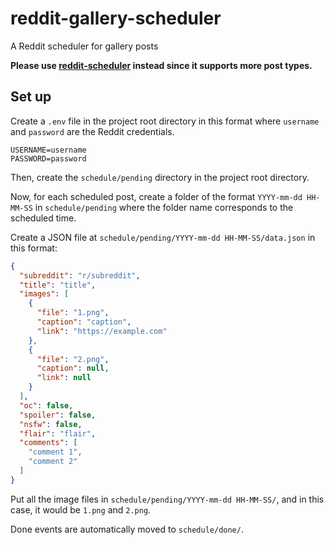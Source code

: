 # reddit-gallery-scheduler

A Reddit scheduler for gallery posts

**Please use [reddit-scheduler](https://github.com/tigeryu8900/reddit-scheduler) instead since it supports more post
types.**

## Set up

Create a `.env` file in the project root directory in this format where `username` and `password` are the Reddit
credentials.

```dotenv
USERNAME=username
PASSWORD=password
```

Then, create the `schedule/pending` directory in the project root directory.

Now, for each scheduled post, create a folder of the format `YYYY-mm-dd HH-MM-SS` in `schedule/pending` where the folder
name corresponds to the scheduled time.

Create a JSON file at `schedule/pending/YYYY-mm-dd HH-MM-SS/data.json` in this format:

```json
{
  "subreddit": "r/subreddit",
  "title": "title",
  "images": [
    {
      "file": "1.png",
      "caption": "caption",
      "link": "https://example.com"
    },
    {
      "file": "2.png",
      "caption": null,
      "link": null
    }
  ],
  "oc": false,
  "spoiler": false,
  "nsfw": false,
  "flair": "flair",
  "comments": [
    "comment 1",
    "comment 2"
  ]
}
```

Put all the image files in `schedule/pending/YYYY-mm-dd HH-MM-SS/`, and in this case, it would be `1.png` and `2.png`.

Done events are automatically moved to `schedule/done/`.
